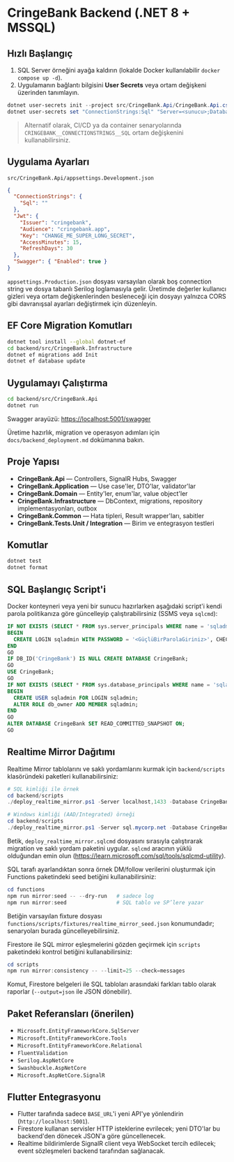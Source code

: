 # CringeBank Backend (.NET 8 + MSSQL)

## Hızlı Başlangıç

1. SQL Server örneğini ayağa kaldırın (lokalde Docker kullanılabilir `docker compose up -d`).
2. Uygulamanın bağlantı bilgisini **User Secrets** veya ortam değişkeni üzerinden tanımlayın.

```powershell
dotnet user-secrets init --project src/CringeBank.Api/CringeBank.Api.csproj
dotnet user-secrets set "ConnectionStrings:Sql" "Server=<sunucu>;Database=CringeBank;User Id=sqladmin;Password=<güçlü-şifre>;Encrypt=True;TrustServerCertificate=True;"
```

> Alternatif olarak, CI/CD ya da container senaryolarında `CRINGEBANK__CONNECTIONSTRINGS__SQL` ortam değişkenini kullanabilirsiniz.

## Uygulama Ayarları

`src/CringeBank.Api/appsettings.Development.json`

```json
{
  "ConnectionStrings": {
    "Sql": ""
  },
  "Jwt": {
    "Issuer": "cringebank",
    "Audience": "cringebank.app",
    "Key": "CHANGE_ME_SUPER_LONG_SECRET",
    "AccessMinutes": 15,
    "RefreshDays": 30
  },
  "Swagger": { "Enabled": true }
}
```

`appsettings.Production.json` dosyası varsayılan olarak boş connection string ve dosya tabanlı Serilog loglamasıyla gelir. Üretimde değerler kullanıcı gizleri veya ortam değişkenlerinden besleneceği için dosyayı yalnızca CORS gibi davranışsal ayarları değiştirmek için düzenleyin.

## EF Core Migration Komutları

```bash
dotnet tool install --global dotnet-ef
cd backend/src/CringeBank.Infrastructure
dotnet ef migrations add Init
dotnet ef database update
```

## Uygulamayı Çalıştırma

```bash
cd backend/src/CringeBank.Api
dotnet run
```

Swagger arayüzü: <https://localhost:5001/swagger>

Üretime hazırlık, migration ve operasyon adımları için `docs/backend_deployment.md` dokümanına bakın.

## Proje Yapısı

- **CringeBank.Api** — Controllers, SignalR Hubs, Swagger
- **CringeBank.Application** — Use case'ler, DTO'lar, validator'lar
- **CringeBank.Domain** — Entity'ler, enum'lar, value object'ler
- **CringeBank.Infrastructure** — DbContext, migrations, repository implementasyonları, outbox
- **CringeBank.Common** — Hata tipleri, Result wrapper'ları, sabitler
- **CringeBank.Tests.Unit / Integration** — Birim ve entegrasyon testleri

## Komutlar

```bash
dotnet test
dotnet format
```

## SQL Başlangıç Script'i

Docker konteyneri veya yeni bir sunucu hazırlarken aşağıdaki script'i kendi parola politikanıza göre güncelleyip çalıştırabilirsiniz (SSMS veya `sqlcmd`):

```sql
IF NOT EXISTS (SELECT * FROM sys.server_principals WHERE name = 'sqladmin')
BEGIN
  CREATE LOGIN sqladmin WITH PASSWORD = '<GüçlüBirParolaGiriniz>', CHECK_POLICY = ON;
END
GO
IF DB_ID('CringeBank') IS NULL CREATE DATABASE CringeBank;
GO
USE CringeBank;
GO
IF NOT EXISTS (SELECT * FROM sys.database_principals WHERE name = 'sqladmin')
BEGIN
  CREATE USER sqladmin FOR LOGIN sqladmin;
  ALTER ROLE db_owner ADD MEMBER sqladmin;
END
GO
ALTER DATABASE CringeBank SET READ_COMMITTED_SNAPSHOT ON;
GO
```

## Realtime Mirror Dağıtımı

Realtime Mirror tablolarını ve saklı yordamlarını kurmak için `backend/scripts` klasöründeki paketleri kullanabilirsiniz:

```powershell
# SQL kimliği ile örnek
cd backend/scripts
./deploy_realtime_mirror.ps1 -Server localhost,1433 -Database CringeBank -Username sa

# Windows kimliği (AAD/Integrated) örneği
cd backend/scripts
./deploy_realtime_mirror.ps1 -Server sql.mycorp.net -Database CringeBank -UseIntegratedSecurity
```

Betik, `deploy_realtime_mirror.sqlcmd` dosyasını sırasıyla çalıştırarak migration ve saklı yordam paketini uygular. `sqlcmd` aracının yüklü olduğundan emin olun (<https://learn.microsoft.com/sql/tools/sqlcmd-utility>).

SQL tarafı ayarlandıktan sonra örnek DM/follow verilerini oluşturmak için Functions paketindeki seed betiğini kullanabilirsiniz:

```powershell
cd functions
npm run mirror:seed -- --dry-run   # sadece log
npm run mirror:seed                # SQL tablo ve SP’lere yazar
```

Betiğin varsayılan fixture dosyası `functions/scripts/fixtures/realtime_mirror_seed.json` konumundadır; senaryoları burada güncelleyebilirsiniz.

Firestore ile SQL mirror eşleşmelerini gözden geçirmek için `scripts` paketindeki kontrol betiğini kullanabilirsiniz:

```powershell
cd scripts
npm run mirror:consistency -- --limit=25 --check=messages
```

Komut, Firestore belgeleri ile SQL tabloları arasındaki farkları tablo olarak raporlar (`--output=json` ile JSON dönebilir).

## Paket Referansları (önerilen)

- `Microsoft.EntityFrameworkCore.SqlServer`
- `Microsoft.EntityFrameworkCore.Tools`
- `Microsoft.EntityFrameworkCore.Relational`
- `FluentValidation`
- `Serilog.AspNetCore`
- `Swashbuckle.AspNetCore`
- `Microsoft.AspNetCore.SignalR`

## Flutter Entegrasyonu

- Flutter tarafında sadece `BASE_URL`'i yeni API'ye yönlendirin (`http://localhost:5001`).
- Firestore kullanan servisler HTTP isteklerine evrilecek; yeni DTO'lar bu backend'den dönecek JSON'a göre güncellenecek.
- Realtime bildirimlerde SignalR client veya WebSocket tercih edilecek; event sözleşmeleri backend tarafından sağlanacak.
